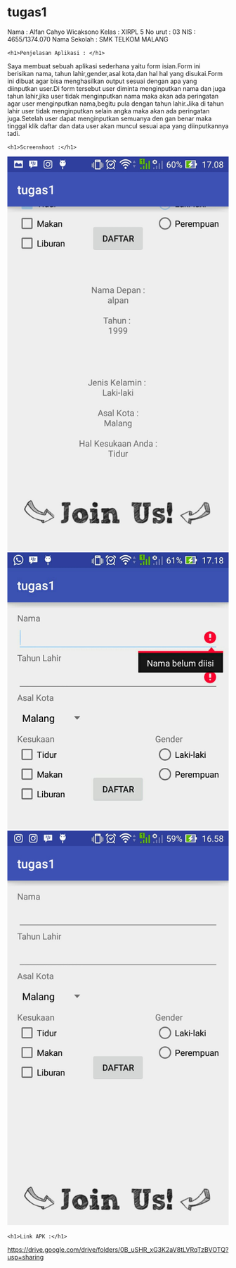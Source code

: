 # tugas1
Nama : Alfan Cahyo Wicaksono
Kelas : XIRPL 5 
No urut : 03
NIS : 4655/1374.070
Nama Sekolah : SMK TELKOM MALANG

    <h1>Penjelasan Aplikasi : </h1>
  Saya membuat sebuah aplikasi sederhana yaitu form isian.Form ini berisikan nama,
tahun lahir,gender,asal kota,dan hal hal yang disukai.Form ini dibuat agar bisa menghasilkan
output sesuai dengan apa yang diinputkan user.Di form tersebut user diminta menginputkan
nama dan juga tahun lahir,jika user tidak menginputkan nama maka akan ada peringatan agar user
menginputkan nama,begitu pula dengan tahun lahir.Jika di tahun lahir user tidak menginputkan selain angka
maka akan ada peringatan juga.Setelah user dapat menginputkan semuanya den gan benar maka tinggal klik daftar
dan data user akan muncul sesuai apa yang diinputkannya tadi.



    <h1>Screenshoot :</h1> 
![Pertama](https://github.com/Alfan11/tugas1/blob/master/Screenshot_2016-09-10-17-08-36.jpg)
![Kedua](https://github.com/Alfan11/tugas1/blob/master/Screenshot_2016-09-10-17-18-33_1.jpg)
![Ketiga](https://github.com/Alfan11/tugas1/blob/master/WhatsApp%20Image%202016-09-10%20at%2017.00.21.jpeg)

    <h1>Link APK :</h1>
https://drive.google.com/drive/folders/0B_uSHR_xG3K2aV8tLVRqTzBVOTQ?usp=sharing
